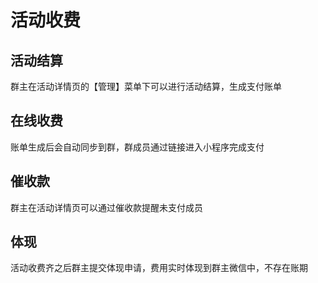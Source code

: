 # 活动收费

## 活动结算

群主在活动详情页的【管理】菜单下可以进行活动结算，生成支付账单

## 在线收费

账单生成后会自动同步到群，群成员通过链接进入小程序完成支付
## 催收款

群主在活动详情页可以通过催收款提醒未支付成员

## 体现

活动收费齐之后群主提交体现申请，费用实时体现到群主微信中，不存在账期